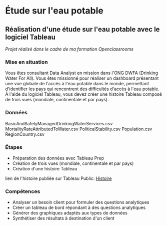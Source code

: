 # Étude sur l'eau potable
## Réalisation d'une étude sur l'eau potable avec le logiciel Tableau

*Projet réalisé dans le cadre de ma formation Openclassrooms*  
### Mise en situation
Vous êtes consultant Data Analyst en mission dans l'ONG DWFA (Drinking Water For All). Vous êtes missionné pour réaliser un dashboard présentant une vue globale de l'accès à l'eau potable dans le monde, permettant d'identifier les pays qui rencontrent des difficultés d'accès à l'eau potable. À l'aide du logiciel Tableau, vous devez créer une histoire Tableau composé de trois vues (mondiale, continentale et par pays).

### Données
BasicAndSafelyManagedDrinkingWaterServices.csv
MortalityRateAttributedToWater.csv
PoliticalStability.csv
Population.csv
RegionCountry.csv

### Étapes
* Préparation des données avec Tableau Prep
* Création de trois vues (mondiale, continentale et par pays)
* Création d'une histoire Tableau

lien de l'histoire publiée sur Tableau Public: [Histoire](https://public.tableau.com/app/profile/leclerc5811/viz/tudedaccsleaupotable_16648096624230/Histoire1)
### Compétences
* Analyser un besoin client pour formuler des questions analytiques
* Créer un tableau de bord répondant à des questions analytiques
* Générer des graphiques adaptés aux types de données
* Synthétiser des résultats à destination d'un client
